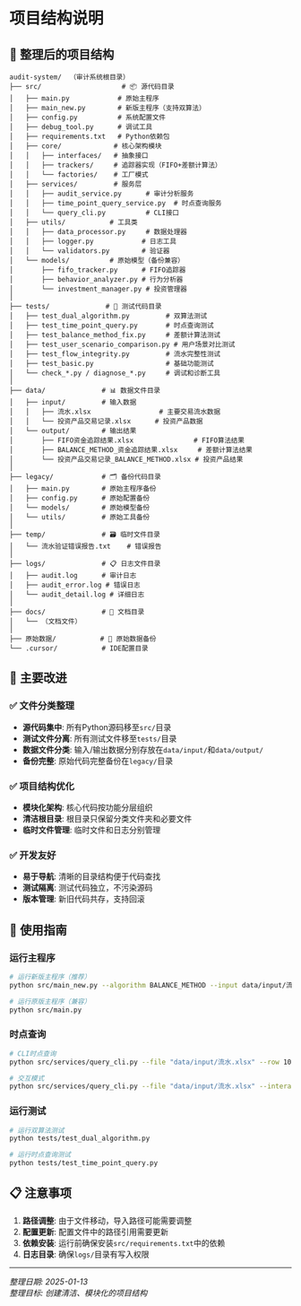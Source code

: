 # 项目结构说明

## 📁 整理后的项目结构

```
audit-system/  （审计系统根目录）
├── src/                    # 📦 源代码目录
│   ├── main.py            # 原始主程序
│   ├── main_new.py        # 新版主程序（支持双算法）
│   ├── config.py          # 系统配置文件
│   ├── debug_tool.py      # 调试工具
│   ├── requirements.txt   # Python依赖包
│   ├── core/             # 核心架构模块
│   │   ├── interfaces/   # 抽象接口
│   │   ├── trackers/     # 追踪器实现（FIFO+差额计算法）
│   │   └── factories/    # 工厂模式
│   ├── services/         # 服务层
│   │   ├── audit_service.py      # 审计分析服务
│   │   ├── time_point_query_service.py  # 时点查询服务
│   │   └── query_cli.py          # CLI接口
│   ├── utils/           # 工具类
│   │   ├── data_processor.py     # 数据处理器
│   │   ├── logger.py            # 日志工具
│   │   └── validators.py        # 验证器
│   └── models/          # 原始模型（备份兼容）
│       ├── fifo_tracker.py      # FIFO追踪器
│       ├── behavior_analyzer.py # 行为分析器
│       └── investment_manager.py # 投资管理器
│
├── tests/              # 🧪 测试代码目录
│   ├── test_dual_algorithm.py         # 双算法测试
│   ├── test_time_point_query.py       # 时点查询测试
│   ├── test_balance_method_fix.py     # 差额计算法测试
│   ├── test_user_scenario_comparison.py # 用户场景对比测试
│   ├── test_flow_integrity.py         # 流水完整性测试
│   ├── test_basic.py                  # 基础功能测试
│   └── check_*.py / diagnose_*.py     # 调试和诊断工具
│
├── data/              # 📊 数据文件目录
│   ├── input/         # 输入数据
│   │   ├── 流水.xlsx                 # 主要交易流水数据
│   │   └── 投资产品交易记录.xlsx      # 投资产品数据
│   └── output/        # 输出结果
│       ├── FIFO资金追踪结果.xlsx               # FIFO算法结果
│       ├── BALANCE_METHOD_资金追踪结果.xlsx     # 差额计算法结果
│       └── 投资产品交易记录_BALANCE_METHOD.xlsx # 投资产品结果
│
├── legacy/            # 🗂️ 备份代码目录
│   ├── main.py        # 原始主程序备份
│   ├── config.py      # 原始配置备份
│   └── models/        # 原始模型备份
│   └── utils/         # 原始工具备份
│
├── temp/              # 🗃️ 临时文件目录
│   └── 流水验证错误报告.txt    # 错误报告
│
├── logs/              # 📋 日志文件目录
│   ├── audit.log      # 审计日志
│   ├── audit_error.log # 错误日志
│   └── audit_detail.log # 详细日志
│
├── docs/              # 📖 文档目录
│   └── （文档文件）
│
├── 原始数据/           # 📁 原始数据备份
└── .cursor/           # IDE配置目录
```

## 🎯 主要改进

### ✅ 文件分类整理
- **源代码集中**: 所有Python源码移至`src/`目录
- **测试文件分离**: 所有测试文件移至`tests/`目录  
- **数据文件分类**: 输入/输出数据分别存放在`data/input/`和`data/output/`
- **备份完整**: 原始代码完整备份在`legacy/`目录

### ✅ 项目结构优化
- **模块化架构**: 核心代码按功能分层组织
- **清洁根目录**: 根目录只保留分类文件夹和必要文件
- **临时文件管理**: 临时文件和日志分别管理

### ✅ 开发友好
- **易于导航**: 清晰的目录结构便于代码查找
- **测试隔离**: 测试代码独立，不污染源码
- **版本管理**: 新旧代码共存，支持回滚

## 🚀 使用指南

### 运行主程序
```bash
# 运行新版主程序（推荐）
python src/main_new.py --algorithm BALANCE_METHOD --input data/input/流水.xlsx

# 运行原版主程序（兼容）
python src/main.py
```

### 时点查询
```bash
# CLI时点查询
python src/services/query_cli.py --file "data/input/流水.xlsx" --row 100 --algorithm BALANCE_METHOD

# 交互模式
python src/services/query_cli.py --file "data/input/流水.xlsx" --interactive
```

### 运行测试
```bash
# 运行双算法测试
python tests/test_dual_algorithm.py

# 运行时点查询测试
python tests/test_time_point_query.py
```

## 📋 注意事项

1. **路径调整**: 由于文件移动，导入路径可能需要调整
2. **配置更新**: 配置文件中的路径引用需要更新
3. **依赖安装**: 运行前确保安装`src/requirements.txt`中的依赖
4. **日志目录**: 确保`logs/`目录有写入权限

---
*整理日期: 2025-01-13*  
*整理目标: 创建清洁、模块化的项目结构*